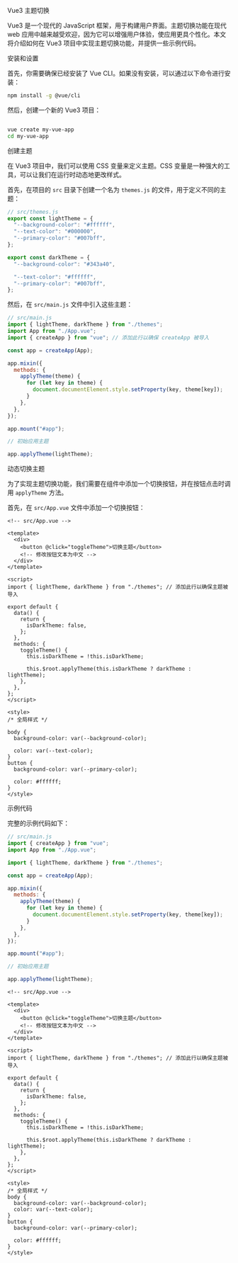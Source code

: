 Vue3 主题切换

Vue3 是一个现代的 JavaScript 框架，用于构建用户界面。主题切换功能在现代 web 应用中越来越受欢迎，因为它可以增强用户体验，使应用更具个性化。本文将介绍如何在 Vue3 项目中实现主题切换功能，并提供一些示例代码。

安装和设置

首先，你需要确保已经安装了 Vue CLI。如果没有安装，可以通过以下命令进行安装：

```bash
npm install -g @vue/cli

```

然后，创建一个新的 Vue3 项目：

```bash

vue create my-vue-app
cd my-vue-app
```

创建主题

在 Vue3 项目中，我们可以使用 CSS 变量来定义主题。CSS 变量是一种强大的工具，可以让我们在运行时动态地更改样式。

首先，在项目的 `src` 目录下创建一个名为 `themes.js` 的文件，用于定义不同的主题：

```javascript
// src/themes.js
export const lightTheme = {
  "--background-color": "#ffffff",
  "--text-color": "#000000",
  "--primary-color": "#007bff",
};

export const darkTheme = {
  "--background-color": "#343a40",

  "--text-color": "#ffffff",
  "--primary-color": "#007bff",
};
```

然后，在 `src/main.js` 文件中引入这些主题：

```javascript
// src/main.js
import { lightTheme, darkTheme } from "./themes";
import App from "./App.vue";
import { createApp } from "vue"; // 添加此行以确保 createApp 被导入

const app = createApp(App);

app.mixin({
  methods: {
    applyTheme(theme) {
      for (let key in theme) {
        document.documentElement.style.setProperty(key, theme[key]);
      }
    },
  },
});

app.mount("#app");

// 初始应用主题

app.applyTheme(lightTheme);
```

动态切换主题

为了实现主题切换功能，我们需要在组件中添加一个切换按钮，并在按钮点击时调用 `applyTheme` 方法。

首先，在 `src/App.vue` 文件中添加一个切换按钮：

```vue
<!-- src/App.vue -->

<template>
  <div>
    <button @click="toggleTheme">切换主题</button>
    <!-- 修改按钮文本为中文 -->
  </div>
</template>

<script>
import { lightTheme, darkTheme } from "./themes"; // 添加此行以确保主题被导入

export default {
  data() {
    return {
      isDarkTheme: false,
    };
  },
  methods: {
    toggleTheme() {
      this.isDarkTheme = !this.isDarkTheme;

      this.$root.applyTheme(this.isDarkTheme ? darkTheme : lightTheme);
    },
  },
};
</script>

<style>
/* 全局样式 */

body {
  background-color: var(--background-color);

  color: var(--text-color);
}
button {
  background-color: var(--primary-color);

  color: #ffffff;
}
</style>
```

示例代码

完整的示例代码如下：

```javascript
// src/main.js
import { createApp } from "vue";
import App from "./App.vue";

import { lightTheme, darkTheme } from "./themes";

const app = createApp(App);

app.mixin({
  methods: {
    applyTheme(theme) {
      for (let key in theme) {
        document.documentElement.style.setProperty(key, theme[key]);
      }
    },
  },
});

app.mount("#app");

// 初始应用主题

app.applyTheme(lightTheme);
```

```vue
<!-- src/App.vue -->

<template>
  <div>
    <button @click="toggleTheme">切换主题</button>
    <!-- 修改按钮文本为中文 -->
  </div>
</template>

<script>
import { lightTheme, darkTheme } from "./themes"; // 添加此行以确保主题被导入

export default {
  data() {
    return {
      isDarkTheme: false,
    };
  },
  methods: {
    toggleTheme() {
      this.isDarkTheme = !this.isDarkTheme;

      this.$root.applyTheme(this.isDarkTheme ? darkTheme : lightTheme);
    },
  },
};
</script>

<style>
/* 全局样式 */
body {
  background-color: var(--background-color);
  color: var(--text-color);
}
button {
  background-color: var(--primary-color);

  color: #ffffff;
}
</style>
```
